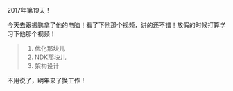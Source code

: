 2017年第19天！

今天去跟振鹏拿了他的电脑！看了下他那个视频，讲的还不错！放假的时候打算学习下他那个视频！

> 1. 优化那块儿
> 2. NDK那块儿
> 3. 架构设计

不用说了，明年来了换工作！



